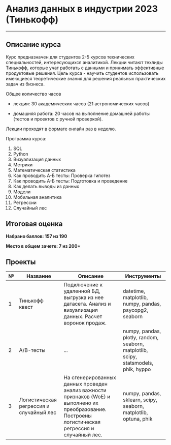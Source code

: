 # Анализ данных в индустрии 2023 (Тинькофф)
    
***

## Описание курса

Курс предназначен для студентов 2-5 курсов технических специальностей, интересующихся аналитикой. 
Лекции читают техлиды Тинькофф, которые учат работать с данными и принимать эффективные продуктовые решения. 
Цель курса - научить студентов использовать имеющиеся теоретические знания для решения реальных практических задач из бизнеса.

Общее количество часов

* лекции: 30 академических часов (21 астрономических часов)

* домашняя работа: 20 часов на выполнение домашней работы (тестов и проектов с ручной проверкой).

Лекции проходят в формате онлайн раз в неделю.

Программа курса:

1. SQL
1. Python
1. Визуализация данных
1. Метрики
1. Математическая статистика
1. Как проводить А-Б тесты: Проверка гипотез
1. Как проводить А-Б тесты: Подготовка и проведение
1. Как делать выводы из данных
1. Модели
1. Мобильная аналитика
1. Регрессии
1. Случайный лес

## Итоговая оценка

**Набрано баллов: 157 из 190**

**Место в общем зачете: 7 из 200+**

## Проекты


|№|Название|Описание|Инструменты|
|-|--------|--------|-----------|
|1|Тинькофф квест|Подключение к удаленной БД, выгрузка из нее датасета. Анализ и визуализация данных. Расчет воронок продаж.|datetime, matplotlib, numpy, pandas, psycopg2, seaborn|
|2|A/B-тесты|...|numpy, pandas, plotly, random, seaborn, matplotlib, scipy, statsmodels, phik, hyppo|
|3|Логистическая регрессия и случайный лес|На сгенерированных данных проведен анализ важности признаков (WoE) и выполнено их преобразование. Построены логистическая регрессия и случайный лес.|numpy, pandas, sklearn, scipy, seaborn, matplotlib, optuna, phik|